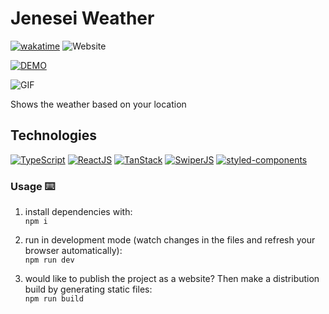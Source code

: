 #  Jenesei Weather

[![wakatime](https://wakatime.com/badge/github/CyrilStrone/jenesei-weather.svg)](https://wakatime.com/badge/github/CyrilStrone/jenesei-weather)
![Website](https://img.shields.io/website?url=https%3A%2F%2Fweather.jenesei.ru%2F)

[![DEMO](https://img.shields.io/badge/live%20demo-0073cf?style=for-the-badge&logoColor=white)](https://weather.jenesei.ru)

![GIF](https://github.com/CyrilStrone/jenesei-weather/blob/main/git/jenesei-weather.gif)


Shows the weather based on your location

## Technologies
[![TypeScript](https://img.shields.io/badge/TypeScript-007ACC?style=for-the-badge&logoColor=white)](https://www.typescriptlang.org)
[![ReactJS](https://img.shields.io/badge/React-20232A?style=for-the-badge&logoColor=61DAFB)](https://reactjs.org)
[![TanStack](https://img.shields.io/badge/TanStack-FB4F14?style=for-the-badge&logoColor=white)](https://tanstack.com/)
[![SwiperJS](https://img.shields.io/badge/SwiperJS-0080FF?style=for-the-badge&logoColor=white)](https://swiperjs.com//)
[![styled-components](https://img.shields.io/badge/styledcomponents-black?style=for-the-badge&logoColor=white)](https://styled-components.com//)


### Usage ⌨️

1. install dependencies with:  
`npm i`

1. run in development mode (watch changes in the files and refresh your browser automatically):  
`npm run dev`

1. would like to publish the project as a website? Then make a distribution build by generating static files:  
`npm run build` 